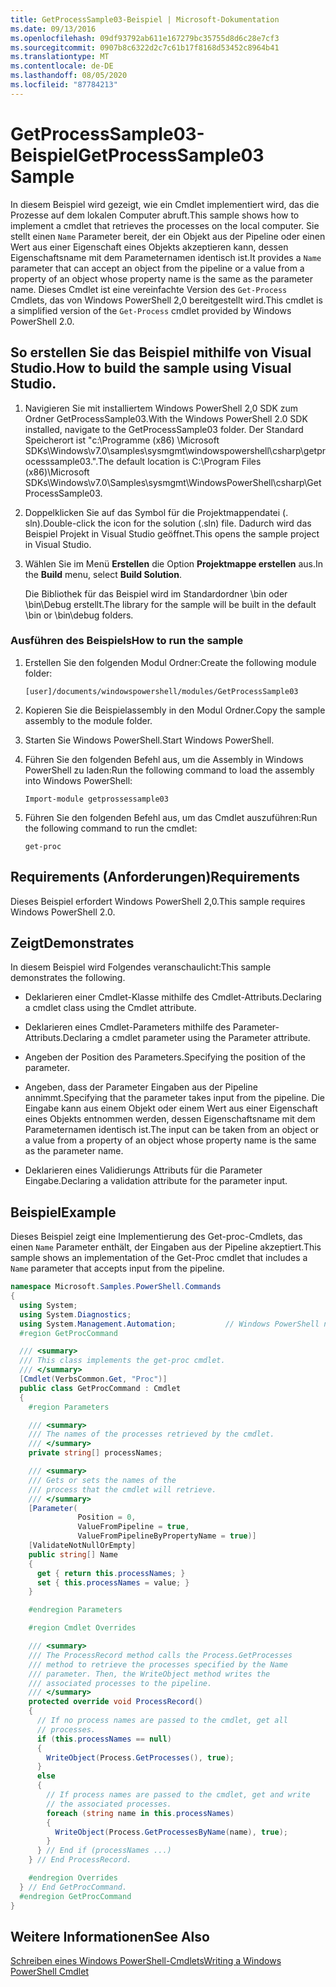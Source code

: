 ```yaml
---
title: GetProcessSample03-Beispiel | Microsoft-Dokumentation
ms.date: 09/13/2016
ms.openlocfilehash: 09df93792ab611e167279bc35755d8d6c28e7cf3
ms.sourcegitcommit: 0907b8c6322d2c7c61b17f8168d53452c8964b41
ms.translationtype: MT
ms.contentlocale: de-DE
ms.lasthandoff: 08/05/2020
ms.locfileid: "87784213"
---
```

# <a name="getprocesssample03-sample"></a><span data-ttu-id="5ca87-102">GetProcessSample03-Beispiel</span><span class="sxs-lookup"><span data-stu-id="5ca87-102">GetProcessSample03 Sample</span></span>

<span data-ttu-id="5ca87-103">In diesem Beispiel wird gezeigt, wie ein Cmdlet implementiert wird, das die Prozesse auf dem lokalen Computer abruft.</span><span class="sxs-lookup"><span data-stu-id="5ca87-103">This sample shows how to implement a cmdlet that retrieves the processes on the local computer.</span></span> <span data-ttu-id="5ca87-104">Sie stellt einen `Name` Parameter bereit, der ein Objekt aus der Pipeline oder einen Wert aus einer Eigenschaft eines Objekts akzeptieren kann, dessen Eigenschaftsname mit dem Parameternamen identisch ist.</span><span class="sxs-lookup"><span data-stu-id="5ca87-104">It provides a `Name` parameter that can accept an object from the pipeline or a value from a property of an object whose property name is the same as the parameter name.</span></span> <span data-ttu-id="5ca87-105">Dieses Cmdlet ist eine vereinfachte Version des `Get-Process` Cmdlets, das von Windows PowerShell 2,0 bereitgestellt wird.</span><span class="sxs-lookup"><span data-stu-id="5ca87-105">This cmdlet is a simplified version of the `Get-Process` cmdlet provided by Windows PowerShell 2.0.</span></span>

## <a name="how-to-build-the-sample-using-visual-studio"></a><span data-ttu-id="5ca87-106">So erstellen Sie das Beispiel mithilfe von Visual Studio.</span><span class="sxs-lookup"><span data-stu-id="5ca87-106">How to build the sample using Visual Studio.</span></span>

1. <span data-ttu-id="5ca87-107">Navigieren Sie mit installiertem Windows PowerShell 2,0 SDK zum Ordner GetProcessSample03.</span><span class="sxs-lookup"><span data-stu-id="5ca87-107">With the Windows PowerShell 2.0 SDK installed, navigate to the GetProcessSample03 folder.</span></span> <span data-ttu-id="5ca87-108">Der Standard Speicherort ist "c:\Programme (x86) \Microsoft SDKs\Windows\v7.0\samples\sysmgmt\windowspowershell\csharp\getprocesssample03.".</span><span class="sxs-lookup"><span data-stu-id="5ca87-108">The default location is C:\Program Files (x86)\Microsoft SDKs\Windows\v7.0\Samples\sysmgmt\WindowsPowerShell\csharp\GetProcessSample03.</span></span>

2. <span data-ttu-id="5ca87-109">Doppelklicken Sie auf das Symbol für die Projektmappendatei (. sln).</span><span class="sxs-lookup"><span data-stu-id="5ca87-109">Double-click the icon for the solution (.sln) file.</span></span> <span data-ttu-id="5ca87-110">Dadurch wird das Beispiel Projekt in Visual Studio geöffnet.</span><span class="sxs-lookup"><span data-stu-id="5ca87-110">This opens the sample project in Visual Studio.</span></span>

3. <span data-ttu-id="5ca87-111">Wählen Sie im Menü **Erstellen** die Option **Projektmappe erstellen** aus.</span><span class="sxs-lookup"><span data-stu-id="5ca87-111">In the **Build** menu, select **Build Solution**.</span></span>

    <span data-ttu-id="5ca87-112">Die Bibliothek für das Beispiel wird im Standardordner \bin oder \bin\Debug erstellt.</span><span class="sxs-lookup"><span data-stu-id="5ca87-112">The library for the sample will be built in the default \bin or \bin\debug folders.</span></span>

### <a name="how-to-run-the-sample"></a><span data-ttu-id="5ca87-113">Ausführen des Beispiels</span><span class="sxs-lookup"><span data-stu-id="5ca87-113">How to run the sample</span></span>

1. <span data-ttu-id="5ca87-114">Erstellen Sie den folgenden Modul Ordner:</span><span class="sxs-lookup"><span data-stu-id="5ca87-114">Create the following module folder:</span></span>

    `[user]/documents/windowspowershell/modules/GetProcessSample03`

2. <span data-ttu-id="5ca87-115">Kopieren Sie die Beispielassembly in den Modul Ordner.</span><span class="sxs-lookup"><span data-stu-id="5ca87-115">Copy the sample assembly to the module folder.</span></span>

3. <span data-ttu-id="5ca87-116">Starten Sie Windows PowerShell.</span><span class="sxs-lookup"><span data-stu-id="5ca87-116">Start Windows PowerShell.</span></span>

4. <span data-ttu-id="5ca87-117">Führen Sie den folgenden Befehl aus, um die Assembly in Windows PowerShell zu laden:</span><span class="sxs-lookup"><span data-stu-id="5ca87-117">Run the following command to load the assembly into Windows PowerShell:</span></span>

    `Import-module getprossessample03`

5. <span data-ttu-id="5ca87-118">Führen Sie den folgenden Befehl aus, um das Cmdlet auszuführen:</span><span class="sxs-lookup"><span data-stu-id="5ca87-118">Run the following command to run the cmdlet:</span></span>

    `get-proc`

## <a name="requirements"></a><span data-ttu-id="5ca87-119">Requirements (Anforderungen)</span><span class="sxs-lookup"><span data-stu-id="5ca87-119">Requirements</span></span>

<span data-ttu-id="5ca87-120">Dieses Beispiel erfordert Windows PowerShell 2,0.</span><span class="sxs-lookup"><span data-stu-id="5ca87-120">This sample requires Windows PowerShell 2.0.</span></span>

## <a name="demonstrates"></a><span data-ttu-id="5ca87-121">Zeigt</span><span class="sxs-lookup"><span data-stu-id="5ca87-121">Demonstrates</span></span>

<span data-ttu-id="5ca87-122">In diesem Beispiel wird Folgendes veranschaulicht:</span><span class="sxs-lookup"><span data-stu-id="5ca87-122">This sample demonstrates the following.</span></span>

- <span data-ttu-id="5ca87-123">Deklarieren einer Cmdlet-Klasse mithilfe des Cmdlet-Attributs.</span><span class="sxs-lookup"><span data-stu-id="5ca87-123">Declaring a cmdlet class using the Cmdlet attribute.</span></span>

- <span data-ttu-id="5ca87-124">Deklarieren eines Cmdlet-Parameters mithilfe des Parameter-Attributs.</span><span class="sxs-lookup"><span data-stu-id="5ca87-124">Declaring a cmdlet parameter using the Parameter attribute.</span></span>

- <span data-ttu-id="5ca87-125">Angeben der Position des Parameters.</span><span class="sxs-lookup"><span data-stu-id="5ca87-125">Specifying the position of the parameter.</span></span>

- <span data-ttu-id="5ca87-126">Angeben, dass der Parameter Eingaben aus der Pipeline annimmt.</span><span class="sxs-lookup"><span data-stu-id="5ca87-126">Specifying that the parameter takes input from the pipeline.</span></span> <span data-ttu-id="5ca87-127">Die Eingabe kann aus einem Objekt oder einem Wert aus einer Eigenschaft eines Objekts entnommen werden, dessen Eigenschaftsname mit dem Parameternamen identisch ist.</span><span class="sxs-lookup"><span data-stu-id="5ca87-127">The input can be taken from an object or a value from a property of an object whose property name is the same as the parameter name.</span></span>

- <span data-ttu-id="5ca87-128">Deklarieren eines Validierungs Attributs für die Parameter Eingabe.</span><span class="sxs-lookup"><span data-stu-id="5ca87-128">Declaring a validation attribute for the parameter input.</span></span>

## <a name="example"></a><span data-ttu-id="5ca87-129">Beispiel</span><span class="sxs-lookup"><span data-stu-id="5ca87-129">Example</span></span>

<span data-ttu-id="5ca87-130">Dieses Beispiel zeigt eine Implementierung des Get-proc-Cmdlets, das einen `Name` Parameter enthält, der Eingaben aus der Pipeline akzeptiert.</span><span class="sxs-lookup"><span data-stu-id="5ca87-130">This sample shows an implementation of the Get-Proc cmdlet that includes a `Name` parameter that accepts input from the pipeline.</span></span>

```csharp
namespace Microsoft.Samples.PowerShell.Commands
{
  using System;
  using System.Diagnostics;
  using System.Management.Automation;           // Windows PowerShell namespace
  #region GetProcCommand

  /// <summary>
  /// This class implements the get-proc cmdlet.
  /// </summary>
  [Cmdlet(VerbsCommon.Get, "Proc")]
  public class GetProcCommand : Cmdlet
  {
    #region Parameters

    /// <summary>
    /// The names of the processes retrieved by the cmdlet.
    /// </summary>
    private string[] processNames;

    /// <summary>
    /// Gets or sets the names of the
    /// process that the cmdlet will retrieve.
    /// </summary>
    [Parameter(
               Position = 0,
               ValueFromPipeline = true,
               ValueFromPipelineByPropertyName = true)]
    [ValidateNotNullOrEmpty]
    public string[] Name
    {
      get { return this.processNames; }
      set { this.processNames = value; }
    }

    #endregion Parameters

    #region Cmdlet Overrides

    /// <summary>
    /// The ProcessRecord method calls the Process.GetProcesses
    /// method to retrieve the processes specified by the Name
    /// parameter. Then, the WriteObject method writes the
    /// associated processes to the pipeline.
    /// </summary>
    protected override void ProcessRecord()
    {
      // If no process names are passed to the cmdlet, get all
      // processes.
      if (this.processNames == null)
      {
        WriteObject(Process.GetProcesses(), true);
      }
      else
      {
        // If process names are passed to the cmdlet, get and write
        // the associated processes.
        foreach (string name in this.processNames)
        {
          WriteObject(Process.GetProcessesByName(name), true);
        }
      } // End if (processNames ...)
    } // End ProcessRecord.

    #endregion Overrides
  } // End GetProcCommand.
  #endregion GetProcCommand
}
```

## <a name="see-also"></a><span data-ttu-id="5ca87-131">Weitere Informationen</span><span class="sxs-lookup"><span data-stu-id="5ca87-131">See Also</span></span>

[<span data-ttu-id="5ca87-132">Schreiben eines Windows PowerShell-Cmdlets</span><span class="sxs-lookup"><span data-stu-id="5ca87-132">Writing a Windows PowerShell Cmdlet</span></span>](./writing-a-windows-powershell-cmdlet.md)
